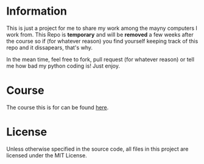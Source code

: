 # Information

This is just a project for me to share my work among the mayny computers I work from. This Repo
is **temporary** and will be **removed** a few weeks after the course so if (for whatever reason) you
find yourself keeping track of this repo and it dissapears, that's why.

In the mean time, feel free to fork, pull request (for whatever reason) or tell me how bad my python 
coding is! Just enjoy.

# Course

The course this is for can be found [here](http://education.10gen.com).

# License

Unless otherwise specified in the source code, all files in this project are licensed under the MIT License.
